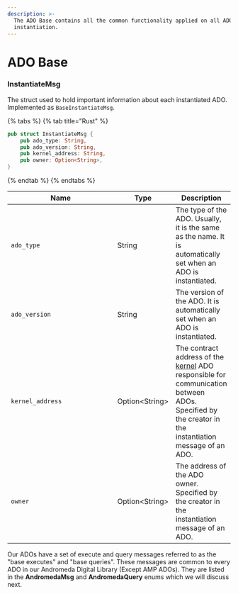 ```yaml
---
description: >-
  The ADO Base contains all the common functionality applied on all ADOs upon
  instantiation.
---
```


# ADO Base

### InstantiateMsg

The struct used to hold important information about each instantiated ADO. Implemented as `BaseInstantiateMsg`.

{% tabs %}
{% tab title="Rust" %}
```rust
pub struct InstantiateMsg {
    pub ado_type: String,
    pub ado_version: String,
    pub kernel_address: String,
    pub owner: Option<String>,
}
```
{% endtab %}
{% endtabs %}

<table><thead><tr><th width="250.66666666666669">Name</th><th>Type</th><th>Description</th></tr></thead><tbody><tr><td><code>ado_type</code></td><td>String</td><td>The type of the ADO. Usually, it is the same as the name. It is automatically set when an ADO is instantiated.</td></tr><tr><td><code>ado_version</code></td><td>String</td><td>The version of the ADO. It is automatically set when an ADO is instantiated.</td></tr><tr><td><code>kernel_address</code></td><td>Option&#x3C;String></td><td>The contract address of the <a href="../andromeda-messaging-protocol/kernel.md">kerne</a><a href="../andromeda-messaging-protocol/kernel.md">l</a> ADO responsible for communication between ADOs. Specified by the creator in the instantiation message of an ADO.</td></tr><tr><td><code>owner</code></td><td>Option&#x3C;String></td><td>The address of the ADO owner. Specified by the creator in the instantiation message of an ADO. </td></tr></tbody></table>

Our ADOs have a set of execute and query messages referred to as the "base executes" and "base queries". These messages are common to every ADO in our Andromeda Digital Library (Except AMP ADOs). They are listed in the **AndromedaMsg** and **AndromedaQuery** enums which we will discuss next. &#x20;
